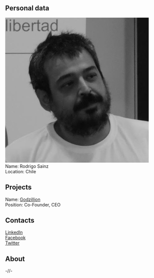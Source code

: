 ## Personal data
![photo](photo/rodrigo_sainz.png)  
Name: Rodrigo Sainz    
Location: Chile  
## Projects 
Name: [Godzillion](../projects/godzillion.md)  
Position: Co-Founder, CEO  
## Contacts
[LinkedIn](https://www.linkedin.com/in/rodrigo-sainz-503826139/)  
[Facebook](https://www.facebook.com/profile.php?id=1449611600)  
[Twitter](https://twitter.com/@gurkasainz)  
## About
-//-
